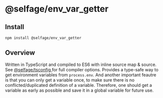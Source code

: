 # @selfage/env_var_getter

## Install

`npm install @selfage/env_var_getter`

## Overview

Written in TypeScript and compiled to ES6 with inline source map & source. See [@selfage/tsconfig ](https://www.npmjs.com/package/@selfage/tsconfig) for full compiler options. Provides a type-safe way to get environment variables from `process.env`. And another important feautre is that you can only get a variable once, to make sure there is no conflicted/duplicated definition of a variable. Therefore, one should get a variable as early as possible and save it in a global variable for future use.
